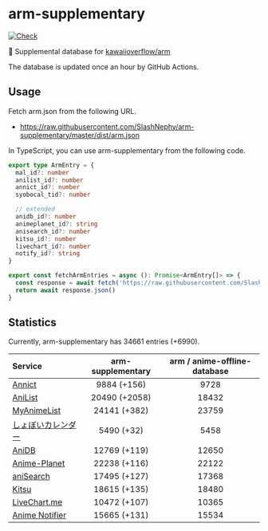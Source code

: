 # arm-supplementary

[![Check](https://github.com/SlashNephy/arm-supplementary/actions/workflows/check-node.yml/badge.svg)](https://github.com/SlashNephy/arm-supplementary/actions/workflows/check-node.yml)

💊 Supplemental database for [kawaiioverflow/arm](https://github.com/kawaiioverflow/arm)

The database is updated once an hour by GitHub Actions.

## Usage

Fetch arm.json from the following URL.

- https://raw.githubusercontent.com/SlashNephy/arm-supplementary/master/dist/arm.json

In TypeScript, you can use arm-supplementary from the following code.

```TypeScript
export type ArmEntry = {
  mal_id?: number
  anilist_id?: number
  annict_id?: number
  syobocal_tid?: number

  // extended
  anidb_id?: number
  animeplanet_id?: string
  anisearch_id?: number
  kitsu_id?: number
  livechart_id?: number
  notify_id?: string
}

export const fetchArmEntries = async (): Promise<ArmEntry[]> => {
  const response = await fetch('https://raw.githubusercontent.com/SlashNephy/arm-supplementary/master/dist/arm.json')
  return await response.json()
}
```

## Statistics

Currently, arm-supplementary has 34661 entries (+6990).

| Service                                     | arm-supplementary | arm / anime-offline-database |
| :------------------------------------------ | :---------------: | :--------------------------: |
| [Annict](https://annict.com)                |    9884 (+156)    |             9728             |
| [AniList](https://anilist.co)               |   20490 (+2058)   |            18432             |
| [MyAnimeList](https://myanimelist.net)      |   24141 (+382)    |            23759             |
| [しょぼいカレンダー](https://cal.syoboi.jp) |    5490 (+32)     |             5458             |
| [AniDB](https://anidb.net)                  |   12769 (+119)    |            12650             |
| [Anime-Planet](https://anime-planet.com)    |   22238 (+116)    |            22122             |
| [aniSearch](https://anisearch.com)          |   17495 (+127)    |            17368             |
| [Kitsu](https://kitsu.io)                   |   18615 (+135)    |            18480             |
| [LiveChart.me](https://livechart.me)        |   10472 (+107)    |            10365             |
| [Anime Notifier](https://notify.moe)        |   15665 (+131)    |            15534             |
